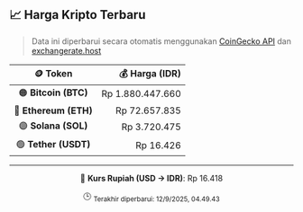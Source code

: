 

<!-- HARGA_KRIPTO -->
## 📈 Harga Kripto Terbaru

> Data ini diperbarui secara otomatis menggunakan [CoinGecko API](https://www.coingecko.com/) dan [exchangerate.host](https://exchangerate.host/)

<div align="center">

| 🪙 Token | 💰 Harga (IDR) |
|:------:|---------------:|
| 🟠 **Bitcoin (BTC)**   | Rp 1.880.447.660 |
| 🔵 **Ethereum (ETH)**  | Rp 72.657.835 |
| 🟣 **Solana (SOL)**    | Rp 3.720.475 |
| 🟢 **Tether (USDT)**   | Rp 16.426 |

---

💱 **Kurs Rupiah (USD → IDR)**: Rp 16.418

🕒 <sub>Terakhir diperbarui: 12/9/2025, 04.49.43</sub>

</div>
<!-- /HARGA_KRIPTO -->